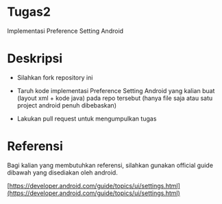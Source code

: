 # Tugas2
Implementasi Preference Setting Android

# Deskripsi

- Silahkan fork repository ini

- Taruh kode implementasi Preference Setting Android yang kalian buat (layout xml + kode java) pada repo tersebut (hanya file saja atau satu project android penuh dibebaskan)

- Lakukan pull request untuk mengumpulkan tugas

# Referensi
Bagi kalian yang membutuhkan referensi, silahkan gunakan official guide dibawah yang disediakan oleh android.

[https://developer.android.com/guide/topics/ui/settings.html](https://developer.android.com/guide/topics/ui/settings.html)
